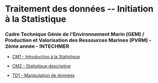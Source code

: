 # Traitement des données -- Initiation à la Statistique

### Cadre Technique Génie de l'Environnement Marin (GEM) / Production et Valorisation des Ressources Marines (PVRM) - 2ème année - INTECHMER

- [CM1 - Introduction à la Statistique](seance1--intro-stat.html)
- [CM2 - Statistique descriptive](seance1--stat-desc.html)

- [TD1 - Manipulation de données](td1--manip.html)


<!--
Se baser sur :
https://fxjollois.github.io/cours-2018-2019/stid-2afa--prog-r/


mon titre : Initiation à la Statistique
fiche originale :
Traitement de données
    Initiation à la programmation
    Les graphiques utilisés en biostatistiques et leurs applications
    TP :
        Introduction au langage R (assignation, vecteur, matrice, tableau de données)
        Manipulation des données (importation, exportation, booléens, boucles de programmation, fonctions) à l'aide la librairie tidyverse
        Présentation des données (diagramme en bâtons, de dispersion, histogramme,…) à l’aide de la libraire ggplot2
    TD :
        Projets tutorés de traitements de données avec des données océanographiques
Organisation prévue
    1.  CM 2h - Intro stat (qu'est-ce une variable ? un individu ? un tableau statistique ? ... étude stat ?)
    2.  CM 2h - Stats desc univarié
    3.  CM 2h - Stats desc bivarié
    4.  TD de 3h par groupe - 
    5.  TD de 3h par groupe - 
    6.  TP de 3h par groupe - Initiation à R + importation / manipulation de données (tidyverse)
    7.  TP de 3h par groupe - Statistique univarié (quanti, quali)
    8.  TP de 3h par groupe - Statistique bivarié (quanti/quanti, quali/quali, quanti/quali)
    9.  TP de 3h par groupe - Rmarkdown, compléments ggplot
    10. TP de 3h par groupe - Sur données réelles ?
-->
